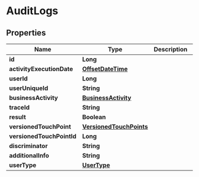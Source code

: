
# AuditLogs

## Properties
Name | Type | Description | Notes
------------ | ------------- | ------------- | -------------
**id** | **Long** |  | 
**activityExecutionDate** | [**OffsetDateTime**](OffsetDateTime.md) |  | 
**userId** | **Long** |  |  [optional]
**userUniqueId** | **String** |  |  [optional]
**businessActivity** | [**BusinessActivity**](BusinessActivity.md) |  | 
**traceId** | **String** |  |  [optional]
**result** | **Boolean** |  | 
**versionedTouchPoint** | [**VersionedTouchPoints**](VersionedTouchPoints.md) |  |  [optional]
**versionedTouchPointId** | **Long** |  |  [optional]
**discriminator** | **String** |  |  [optional]
**additionalInfo** | **String** |  |  [optional]
**userType** | [**UserType**](UserType.md) |  |  [optional]



